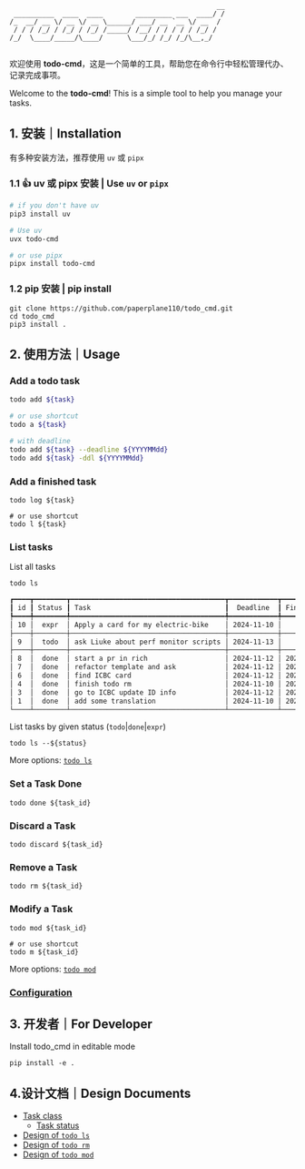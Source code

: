 ```
                                                   __
 __________  ____  ____        _________ ___  ____/ /
/_  __/ __ \/ __ \/ __ \______/ ___/ __ `__ \/ __  / 
 / / / /_/ / /_/ / /_/ /_____/ /__/ / / / / / /_/ /  
/_/  \____/_____/\____/      \___/_/ /_/ /_/\__,_/   
                         
```

欢迎使用 **todo-cmd**，这是一个简单的工具，帮助您在命令行中轻松管理代办、记录完成事项。

Welcome to the **todo-cmd**!
This is a simple tool to help you manage your tasks.

## 1. 安装｜Installation

有多种安装方法，推荐使用 `uv` 或 `pipx`

### 1.1 👍 uv 或 pipx 安装 | Use `uv` or `pipx`

```bash
# if you don't have uv
pip3 install uv

# Use uv
uvx todo-cmd

# or use pipx
pipx install todo-cmd
```

### 1.2 pip 安装 | pip install

```shell
git clone https://github.com/paperplane110/todo_cmd.git
cd todo_cmd
pip3 install .
```

## 2. 使用方法｜Usage

### Add a todo task

```bash
todo add ${task}

# or use shortcut
todo a ${task}

# with deadline
todo add ${task} --deadline ${YYYYMMdd}
todo add ${task} -ddl ${YYYYMMdd}
```

### Add a finished task

```shell
todo log ${task}

# or use shortcut
todo l ${task}
```

### List tasks

List all tasks

```shell
todo ls
```
```txt
┏━━━━┳━━━━━━━━┳━━━━━━━━━━━━━━━━━━━━━━━━━━━━━━━━━━━━━━┳━━━━━━━━━━━━┳━━━━━━━━━━━━━┓
┃ id ┃ Status ┃ Task                                 ┃  Deadline  ┃ Finish Date ┃
┡━━━━╇━━━━━━━━╇━━━━━━━━━━━━━━━━━━━━━━━━━━━━━━━━━━━━━━╇━━━━━━━━━━━━╇━━━━━━━━━━━━━┩
│ 10 │  expr  │ Apply a card for my electric-bike    │ 2024-11-10 │      /      │
├────┼────────┼──────────────────────────────────────┼────────────┼─────────────┤
│ 9  │  todo  │ ask Liuke about perf monitor scripts │ 2024-11-13 │      /      │
├────┼────────┼──────────────────────────────────────┼────────────┼─────────────┤
│ 8  │  done  │ start a pr in rich                   │ 2024-11-12 │ 2024-11-12  │
│ 7  │  done  │ refactor template and ask            │ 2024-11-12 │ 2024-11-11  │
│ 6  │  done  │ find ICBC card                       │ 2024-11-12 │ 2024-11-12  │
│ 4  │  done  │ finish todo rm                       │ 2024-11-10 │ 2024-11-10  │
│ 3  │  done  │ go to ICBC update ID info            │ 2024-11-12 │ 2024-11-12  │
│ 1  │  done  │ add some translation                 │ 2024-11-10 │ 2024-11-10  │
└────┴────────┴──────────────────────────────────────┴────────────┴─────────────┘
```

List tasks by given status (`todo`|`done`|`expr`)

```shell
todo ls --${status}
```

More options: [`todo ls`](./docs/todo_ls.md)

### Set a Task Done

```shell
todo done ${task_id}
```

### Discard a Task

```shell
todo discard ${task_id}
```

### Remove a Task

```shell
todo rm ${task_id}
```

### Modify a Task

```shell
todo mod ${task_id}

# or use shortcut
todo m ${task_id}
```

More options: [`todo mod`](./docs/todo_mod.md)

### [Configuration](./docs/todo_config.md)

## 3. 开发者｜For Developer

Install todo_cmd in editable mode

```shell
pip install -e .
```

## 4.设计文档｜Design Documents

- [Task class](./docs/task_class.md)
  - [Task status](./docs/task_status.md)
- [Design of `todo ls`](./docs/todo_ls.md)
- [Design of `todo rm`](./docs/todo_rm.md)
- [Design of `todo mod`](./docs/todo_mod.md)
